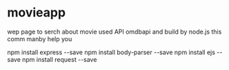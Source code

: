 # movieapp
wep page to serch about movie used API omdbapi and build by node.js
this comm manby help you

npm install express --save
npm install body-parser --save
npm install ejs --save
npm install request --save
